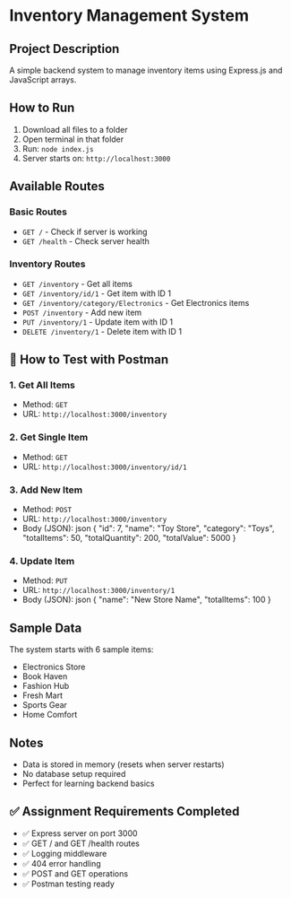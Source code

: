 # Inventory Management System

## Project Description
A simple backend system to manage inventory items using Express.js and JavaScript arrays.

##  How to Run
1. Download all files to a folder
2. Open terminal in that folder
3. Run: `node index.js`
4. Server starts on: `http://localhost:3000`

##  Available Routes

### Basic Routes
- `GET /` - Check if server is working
- `GET /health` - Check server health

### Inventory Routes
- `GET /inventory` - Get all items
- `GET /inventory/id/1` - Get item with ID 1
- `GET /inventory/category/Electronics` - Get Electronics items
- `POST /inventory` - Add new item
- `PUT /inventory/1` - Update item with ID 1
- `DELETE /inventory/1` - Delete item with ID 1

## 🧪 How to Test with Postman

### 1. Get All Items
- Method: `GET`
- URL: `http://localhost:3000/inventory`

### 2. Get Single Item
- Method: `GET` 
- URL: `http://localhost:3000/inventory/id/1`

### 3. Add New Item
- Method: `POST`
- URL: `http://localhost:3000/inventory`
- Body (JSON):
  json
{
  "id": 7,
  "name": "Toy Store",
  "category": "Toys",
  "totalItems": 50,
  "totalQuantity": 200,
  "totalValue": 5000
}
  

### 4. Update Item
- Method: `PUT`
- URL: `http://localhost:3000/inventory/1`
- Body (JSON):
json
{
  "name": "New Store Name",
  "totalItems": 100
}

##  Sample Data
The system starts with 6 sample items:
- Electronics Store
- Book Haven  
- Fashion Hub
- Fresh Mart
- Sports Gear
- Home Comfort

##  Notes
- Data is stored in memory (resets when server restarts)
- No database setup required
- Perfect for learning backend basics

## ✅ Assignment Requirements Completed
- ✅ Express server on port 3000
- ✅ GET / and GET /health routes
- ✅ Logging middleware
- ✅ 404 error handling
- ✅ POST and GET operations
- ✅ Postman testing ready
